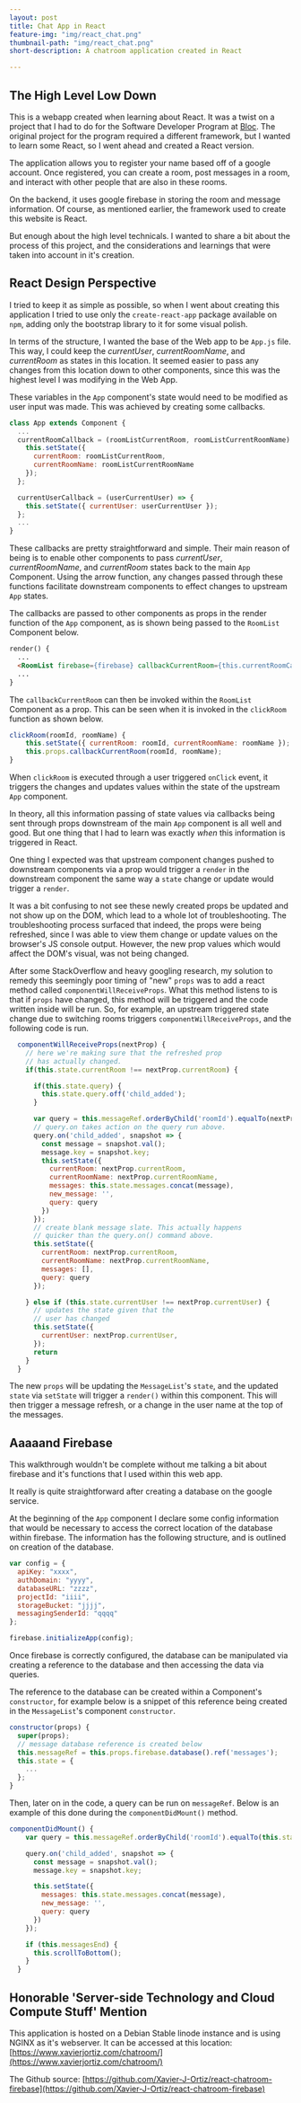```yaml
---
layout: post
title: Chat App in React
feature-img: "img/react_chat.png"
thumbnail-path: "img/react_chat.png"
short-description: A chatroom application created in React

---
```

## The High Level Low Down
This is a webapp created when learning about React. It was a twist on a project that I had to do for the Software Developer Program at [Bloc](https://www.bloc.io). The original project for the program required a different framework, but I wanted to learn some React, so I went ahead and created a React version. 

The application allows you to register your name based off of a google account. Once registered, you can create a room, post messages in a room, and interact with other people that are also in these rooms.

On the backend, it uses google firebase in storing the room and message information. Of course, as mentioned earlier, the framework used to create this website is React. 

But enough about the high level technicals. I wanted to share a bit about the process of this project, and the considerations and learnings that were taken into account in it's creation.

## React Design Perspective

I tried to keep it as simple as possible, so when I went about creating this application I tried to use only the `create-react-app` package available on `npm`, adding only the bootstrap library to it for some visual polish.

In terms of the structure, I wanted the base of the Web app to be `App.js` file. This way, I could keep the _currentUser_, _currentRoomName_, and _currentRoom_ as states in this location. It seemed easier to pass any changes from this location down to other components, since this was the highest level I was modifying in the Web App.

These variables in the `App` component's state would need to be modified as user input was made. This was achieved by creating some callbacks.

```javascript
class App extends Component {
  ...
  currentRoomCallback = (roomListCurrentRoom, roomListCurrentRoomName) => {
    this.setState({
      currentRoom: roomListCurrentRoom,
      currentRoomName: roomListCurrentRoomName
    });
  };

  currentUserCallback = (userCurrentUser) => {
    this.setState({ currentUser: userCurrentUser });
  };
  ...
}
```

These callbacks are pretty straightforward and simple. Their main reason of being is to enable other components to pass _currentUser_, _currentRoomName_, and _currentRoom_ states back to the main `App` Component. Using the arrow function, any changes passed through these functions facilitate downstream components to effect changes to upstream `App` states.

The callbacks are passed to other components as props in the render function of the `App` component, as is shown being passed to the `RoomList` Component below.

```html
render() {
  ...
  <RoomList firebase={firebase} callbackCurrentRoom={this.currentRoomCallback}/>
  ...
}
```

The `callbackCurrentRoom` can then be invoked within the `RoomList` Component as a prop. This can be seen when it is invoked in the `clickRoom` function as shown below.

```javascript
clickRoom(roomId, roomName) {
    this.setState({ currentRoom: roomId, currentRoomName: roomName });
    this.props.callbackCurrentRoom(roomId, roomName);
}
```

When `clickRoom` is executed through a user triggered `onClick` event, it triggers the changes and updates values within the state of the upstream `App` component.

In theory, all this information passing of state values via callbacks being sent through props downstream of the main `App` component is all well and good. But one thing that I had to learn was exactly _when_ this information is triggered in React. 

One thing I expected was that upstream component changes pushed to downstream components via a prop would trigger a `render` in the downstream component the same way a `state` change or update would trigger a `render`. 

It was a bit confusing to not see these newly created props be updated and not show up on the DOM, which lead to a whole lot of troubleshooting. The troubleshooting process surfaced that indeed, the props were being refreshed, since I was able to view them change or update values on the browser's JS console output. However, the new prop values which would affect the DOM's visual, was not being changed.

After some StackOverflow and heavy googling research, my solution to remedy this seemingly poor timing of "new" `props` was to add a react method called `componentWillReceiveProps`. What this method listens to is that if `props` have changed, this method will be triggered and the code written inside will be run. So, for example, an upstream triggered state change due to switching rooms triggers `componentWillReceiveProps`, and the following code is run.

```javascript
  componentWillReceiveProps(nextProp) {
    // here we're making sure that the refreshed prop
    // has actually changed.
    if(this.state.currentRoom !== nextProp.currentRoom) {

      if(this.state.query) { 
        this.state.query.off('child_added');
      }

      var query = this.messageRef.orderByChild('roomId').equalTo(nextProp.currentRoom);
      // query.on takes action on the query run above.
      query.on('child_added', snapshot => {
        const message = snapshot.val();
        message.key = snapshot.key;
        this.setState({
          currentRoom: nextProp.currentRoom,
          currentRoomName: nextProp.currentRoomName,
          messages: this.state.messages.concat(message),
          new_message: '',
          query: query
        })
      });
      // create blank message slate. This actually happens
      // quicker than the query.on() command above.
      this.setState({ 
        currentRoom: nextProp.currentRoom,
        currentRoomName: nextProp.currentRoomName,
        messages: [],
        query: query
      });

    } else if (this.state.currentUser !== nextProp.currentUser) {
      // updates the state given that the
      // user has changed
      this.setState({ 
        currentUser: nextProp.currentUser,
      });
      return
    }
  }
``` 

The new `props` will be updating the `MessageList`'s `state`, and the updated `state` via `setState` will trigger a `render()` within this component. This will then trigger a message refresh, or a change in the user name at the top of the messages.

## Aaaaand Firebase
This walkthrough wouldn't be complete without me talking a bit about firebase and it's functions that I used within this web app.

It really is quite straightforward after creating a database on the google service.

At the beginning of the `App` component I declare some config information that would be necessary to access the correct location of the database within firebase. The information has the following structure, and is outlined on creation of the database.

```javascript
var config = {
  apiKey: "xxxx",
  authDomain: "yyyy",
  databaseURL: "zzzz",
  projectId: "iiii",
  storageBucket: "jjjj",
  messagingSenderId: "qqqq"
};

firebase.initializeApp(config);
```

Once firebase is correctly configured, the database can be manipulated via creating a reference to the database and then accessing the data via queries.

The reference to the database can be created within a Component's `constructor`, for example below is a snippet of this reference being created in the `MessageList`'s component `constructor`.

```javascript
constructor(props) {
  super(props);
  // message database reference is created below
  this.messageRef = this.props.firebase.database().ref('messages');
  this.state = {
    ... 
  };
}
```

Then, later on in the code, a query can be run on `messageRef`. Below is an example of this done during the `componentDidMount()` method.

```javascript
componentDidMount() {
    var query = this.messageRef.orderByChild('roomId').equalTo(this.state.currentRoom);

    query.on('child_added', snapshot => {
      const message = snapshot.val();
      message.key = snapshot.key;

      this.setState({
        messages: this.state.messages.concat(message),
        new_message: '',
        query: query
      })
    });

    if (this.messagesEnd) {
      this.scrollToBottom();
    }
  }
```
## Honorable 'Server-side Technology and Cloud Compute Stuff' Mention
This application is hosted on a Debian Stable linode instance and is using NGINX as it's webserver. It can be accessed at this location: [https://www.xavierjortiz.com/chatroom/](https://www.xavierjortiz.com/chatroom/)

The Github source: [https://github.com/Xavier-J-Ortiz/react-chatroom-firebase](https://github.com/Xavier-J-Ortiz/react-chatroom-firebase)
